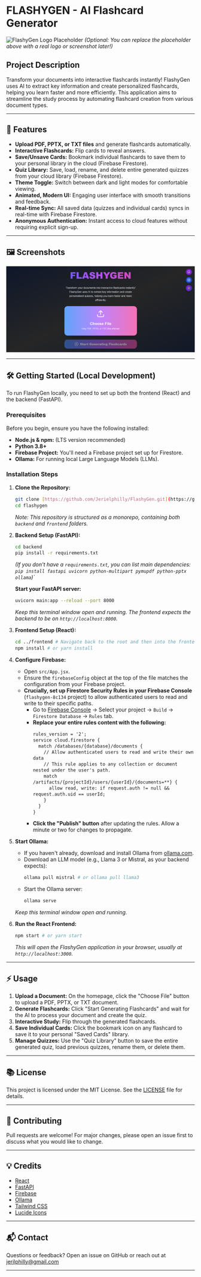 # FLASHYGEN - AI Flashcard Generator

![FlashyGen Logo Placeholder](https://placehold.co/600x200/8A2BE2/FFFFFF?text=FlashyGen)
*(Optional: You can replace the placeholder above with a real logo or screenshot later!)*

## Project Description

Transform your documents into interactive flashcards instantly! FlashyGen uses AI to extract key information and create personalized flashcards, helping you learn faster and more efficiently. This application aims to streamline the study process by automating flashcard creation from various document types.

---

## 🚀 Features

-   **Upload PDF, PPTX, or TXT files** and generate flashcards automatically.
-   **Interactive Flashcards:** Flip cards to reveal answers.
-   **Save/Unsave Cards:** Bookmark individual flashcards to save them to your personal library in the cloud (Firebase Firestore).
-   **Quiz Library:** Save, load, rename, and delete entire generated quizzes from your cloud library (Firebase Firestore).
-   **Theme Toggle:** Switch between dark and light modes for comfortable viewing.
-   **Animated, Modern UI:** Engaging user interface with smooth transitions and feedback.
-   **Real-time Sync:** All saved data (quizzes and individual cards) syncs in real-time with Firebase Firestore.
-   **Anonymous Authentication:** Instant access to cloud features without requiring explicit sign-up.

---

## 🖼️ Screenshots

![alt text](image.png)

---

## 🛠️ Getting Started (Local Development)

To run FlashyGen locally, you need to set up both the frontend (React) and the backend (FastAPI).

### Prerequisites

Before you begin, ensure you have the following installed:

* **Node.js & npm:** (LTS version recommended)
* **Python 3.8+**
* **Firebase Project:** You'll need a Firebase project set up for Firestore.
* **Ollama:** For running local Large Language Models (LLMs).

### Installation Steps

1.  **Clone the Repository:**
    ```bash
    git clone [https://github.com/Jerielphilly/FlashyGen.git](https://github.com/yourusername/flashygen.git)
    cd flashygen
    ```
    *Note: This repository is structured as a monorepo, containing both `backend` and `frontend` folders.*

2.  **Backend Setup (FastAPI):**
    ```bash
    cd backend
    pip install -r requirements.txt
    ```
    *(If you don't have a `requirements.txt`, you can list main dependencies: `pip install fastapi uvicorn python-multipart pymupdf python-pptx ollama`)`*

    **Start your FastAPI server:**
    ```bash
    uvicorn main:app --reload --port 8000
    ```
    *Keep this terminal window open and running. The frontend expects the backend to be on `http://localhost:8000`.*

3.  **Frontend Setup (React):**
    ```bash
    cd ../frontend # Navigate back to the root and then into the frontend folder
    npm install # or yarn install
    ```

4.  **Configure Firebase:**
    * Open `src/App.jsx`.
    * Ensure the `firebaseConfig` object at the top of the file matches the configuration from your Firebase project.
    * **Crucially, set up Firestore Security Rules in your Firebase Console** (`flashygen-8c134` project) to allow authenticated users to read and write to their specific paths.
        * Go to [Firebase Console](https://console.firebase.google.com/) -> Select your project -> `Build` -> `Firestore Database` -> `Rules` tab.
        * **Replace your entire rules content with the following:**
            ```firestore
            rules_version = '2';
            service cloud.firestore {
              match /databases/{database}/documents {
                // Allow authenticated users to read and write their own data
                // This rule applies to any collection or document nested under the user's path.
                match /artifacts/{projectId}/users/{userId}/{documents=**} {
                  allow read, write: if request.auth != null && request.auth.uid == userId;
                }
              }
            }
            ```
        * **Click the "Publish" button** after updating the rules. Allow a minute or two for changes to propagate.

5.  **Start Ollama:**
    * If you haven't already, download and install Ollama from [ollama.com](https://ollama.com/).
    * Download an LLM model (e.g., Llama 3 or Mistral, as your backend expects):
        ```bash
        ollama pull mistral # or ollama pull llama3
        ```
    * Start the Ollama server:
        ```bash
        ollama serve
        ```
    *Keep this terminal window open and running.*

6.  **Run the React Frontend:**
    ```bash
    npm start # or yarn start
    ```
    *This will open the FlashyGen application in your browser, usually at `http://localhost:3000`.*

---

## ⚡ Usage

1.  **Upload a Document:** On the homepage, click the "Choose File" button to upload a PDF, PPTX, or TXT document.
2.  **Generate Flashcards:** Click "Start Generating Flashcards" and wait for the AI to process your document and create the quiz.
3.  **Interactive Study:** Flip through the generated flashcards.
4.  **Save Individual Cards:** Click the bookmark icon on any flashcard to save it to your personal "Saved Cards" library.
5.  **Manage Quizzes:** Use the "Quiz Library" button to save the entire generated quiz, load previous quizzes, rename them, or delete them.

---

## 📚 License

This project is licensed under the MIT License.
See the [LICENSE](LICENSE) file for details.

---

## 🙌 Contributing

Pull requests are welcome! For major changes, please open an issue first to discuss what you would like to change.

---

## 💡 Credits

* [React](https://react.dev/)
* [FastAPI](https://fastapi.tiangolo.com/)
* [Firebase](https://firebase.google.com/)
* [Ollama](https://ollama.com/)
* [Tailwind CSS](https://tailwindcss.com/)
* [Lucide Icons](https://lucide.dev/)

---

## 📬 Contact

Questions or feedback?
Open an issue on GitHub or reach out at [jerilphilly@gmail.com](mailto:jerilphilly@gmail.com)

---